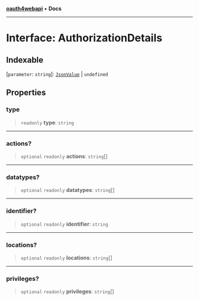 [**oauth4webapi**](../README.md) • **Docs**

***

# Interface: AuthorizationDetails

## Indexable

 \[`parameter`: `string`\]: [`JsonValue`](../type-aliases/JsonValue.md) \| `undefined`

## Properties

### type

> `readonly` **type**: `string`

***

### actions?

> `optional` `readonly` **actions**: `string`[]

***

### datatypes?

> `optional` `readonly` **datatypes**: `string`[]

***

### identifier?

> `optional` `readonly` **identifier**: `string`

***

### locations?

> `optional` `readonly` **locations**: `string`[]

***

### privileges?

> `optional` `readonly` **privileges**: `string`[]
